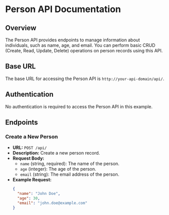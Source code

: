 # Person API Documentation

## Overview

The Person API provides endpoints to manage information about individuals, such as name, age, and email. You can perform basic CRUD (Create, Read, Update, Delete) operations on person records using this API.

## Base URL

The base URL for accessing the Person API is `http://your-api-domain/api/`.

## Authentication

No authentication is required to access the Person API in this example.

## Endpoints

### Create a New Person

- **URL:** `POST /api/`
- **Description:** Create a new person record.
- **Request Body:**
  - `name` (string, required): The name of the person.
  - `age` (integer): The age of the person.
  - `email` (string): The email address of the person.
- **Example Request:**
  ```json
  {
    "name": "John Doe",
    "age": 30,
    "email": "john.doe@example.com"
  }

